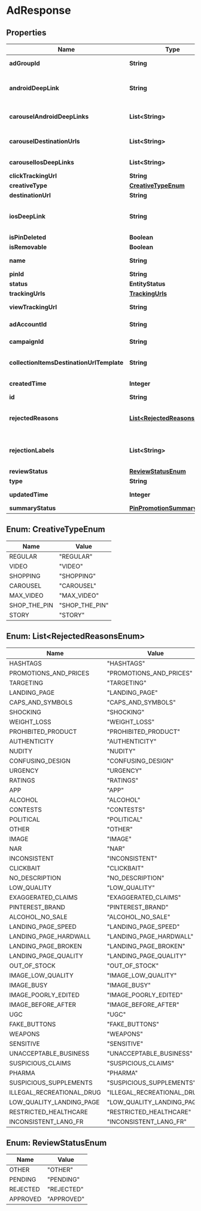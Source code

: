 

# AdResponse


## Properties

Name | Type | Description | Notes
------------ | ------------- | ------------- | -------------
**adGroupId** | **String** | ID of the ad group that contains the ad. |  [optional]
**androidDeepLink** | **String** | Deep link URL for Android devices. Not currently available. Using this field will generate an error. |  [optional]
**carouselAndroidDeepLinks** | **List&lt;String&gt;** | Comma-separated deep links for the carousel pin on Android. |  [optional]
**carouselDestinationUrls** | **List&lt;String&gt;** | Comma-separated destination URLs for the carousel pin to promote. |  [optional]
**carouselIosDeepLinks** | **List&lt;String&gt;** | Comma-separated deep links for the carousel pin on iOS. |  [optional]
**clickTrackingUrl** | **String** | Tracking url for the ad clicks. |  [optional]
**creativeType** | [**CreativeTypeEnum**](#CreativeTypeEnum) | Ad creative type enum |  [optional]
**destinationUrl** | **String** | Destination URL. |  [optional]
**iosDeepLink** | **String** | Deep link URL for iOS devices. Not currently available. Using this field will generate an error. |  [optional]
**isPinDeleted** | **Boolean** | Is original pin deleted? |  [optional]
**isRemovable** | **Boolean** | Is pin repinnable? |  [optional]
**name** | **String** | Name of the ad - 255 chars max. |  [optional]
**pinId** | **String** | Pin ID. |  [optional]
**status** | **EntityStatus** |  |  [optional]
**trackingUrls** | [**TrackingUrls**](TrackingUrls.md) |  |  [optional]
**viewTrackingUrl** | **String** | Tracking URL for ad impressions. |  [optional]
**adAccountId** | **String** | The ID of the advertiser that this ad belongs to. |  [optional]
**campaignId** | **String** | ID of the ad campaign that contains this ad. |  [optional]
**collectionItemsDestinationUrlTemplate** | **String** | Destination URL template for all items within a collections drawer. |  [optional]
**createdTime** | **Integer** | Pin creation time. Unix timestamp in seconds. |  [optional]
**id** | **String** | The ID of this ad. |  [optional]
**rejectedReasons** | [**List&lt;RejectedReasonsEnum&gt;**](#List&lt;RejectedReasonsEnum&gt;) | Enum reason why the pin was rejected. Returned if &lt;code&gt;review_status&lt;/code&gt; is \&quot;REJECTED\&quot;. |  [optional]
**rejectionLabels** | **List&lt;String&gt;** | Text reason why the pin was rejected. Returned if &lt;code&gt;review_status&lt;/code&gt; is \&quot;REJECTED\&quot;. |  [optional]
**reviewStatus** | [**ReviewStatusEnum**](#ReviewStatusEnum) | Ad review status |  [optional]
**type** | **String** | Always \&quot;ad\&quot;. |  [optional]
**updatedTime** | **Integer** | Last update time. Unix timestamp in seconds. |  [optional]
**summaryStatus** | [**PinPromotionSummaryStatus**](PinPromotionSummaryStatus.md) | Ad summary status |  [optional]



## Enum: CreativeTypeEnum

Name | Value
---- | -----
REGULAR | &quot;REGULAR&quot;
VIDEO | &quot;VIDEO&quot;
SHOPPING | &quot;SHOPPING&quot;
CAROUSEL | &quot;CAROUSEL&quot;
MAX_VIDEO | &quot;MAX_VIDEO&quot;
SHOP_THE_PIN | &quot;SHOP_THE_PIN&quot;
STORY | &quot;STORY&quot;



## Enum: List&lt;RejectedReasonsEnum&gt;

Name | Value
---- | -----
HASHTAGS | &quot;HASHTAGS&quot;
PROMOTIONS_AND_PRICES | &quot;PROMOTIONS_AND_PRICES&quot;
TARGETING | &quot;TARGETING&quot;
LANDING_PAGE | &quot;LANDING_PAGE&quot;
CAPS_AND_SYMBOLS | &quot;CAPS_AND_SYMBOLS&quot;
SHOCKING | &quot;SHOCKING&quot;
WEIGHT_LOSS | &quot;WEIGHT_LOSS&quot;
PROHIBITED_PRODUCT | &quot;PROHIBITED_PRODUCT&quot;
AUTHENTICITY | &quot;AUTHENTICITY&quot;
NUDITY | &quot;NUDITY&quot;
CONFUSING_DESIGN | &quot;CONFUSING_DESIGN&quot;
URGENCY | &quot;URGENCY&quot;
RATINGS | &quot;RATINGS&quot;
APP | &quot;APP&quot;
ALCOHOL | &quot;ALCOHOL&quot;
CONTESTS | &quot;CONTESTS&quot;
POLITICAL | &quot;POLITICAL&quot;
OTHER | &quot;OTHER&quot;
IMAGE | &quot;IMAGE&quot;
NAR | &quot;NAR&quot;
INCONSISTENT | &quot;INCONSISTENT&quot;
CLICKBAIT | &quot;CLICKBAIT&quot;
NO_DESCRIPTION | &quot;NO_DESCRIPTION&quot;
LOW_QUALITY | &quot;LOW_QUALITY&quot;
EXAGGERATED_CLAIMS | &quot;EXAGGERATED_CLAIMS&quot;
PINTEREST_BRAND | &quot;PINTEREST_BRAND&quot;
ALCOHOL_NO_SALE | &quot;ALCOHOL_NO_SALE&quot;
LANDING_PAGE_SPEED | &quot;LANDING_PAGE_SPEED&quot;
LANDING_PAGE_HARDWALL | &quot;LANDING_PAGE_HARDWALL&quot;
LANDING_PAGE_BROKEN | &quot;LANDING_PAGE_BROKEN&quot;
LANDING_PAGE_QUALITY | &quot;LANDING_PAGE_QUALITY&quot;
OUT_OF_STOCK | &quot;OUT_OF_STOCK&quot;
IMAGE_LOW_QUALITY | &quot;IMAGE_LOW_QUALITY&quot;
IMAGE_BUSY | &quot;IMAGE_BUSY&quot;
IMAGE_POORLY_EDITED | &quot;IMAGE_POORLY_EDITED&quot;
IMAGE_BEFORE_AFTER | &quot;IMAGE_BEFORE_AFTER&quot;
UGC | &quot;UGC&quot;
FAKE_BUTTONS | &quot;FAKE_BUTTONS&quot;
WEAPONS | &quot;WEAPONS&quot;
SENSITIVE | &quot;SENSITIVE&quot;
UNACCEPTABLE_BUSINESS | &quot;UNACCEPTABLE_BUSINESS&quot;
SUSPICIOUS_CLAIMS | &quot;SUSPICIOUS_CLAIMS&quot;
PHARMA | &quot;PHARMA&quot;
SUSPICIOUS_SUPPLEMENTS | &quot;SUSPICIOUS_SUPPLEMENTS&quot;
ILLEGAL_RECREATIONAL_DRUG | &quot;ILLEGAL_RECREATIONAL_DRUG&quot;
LOW_QUALITY_LANDING_PAGE | &quot;LOW_QUALITY_LANDING_PAGE&quot;
RESTRICTED_HEALTHCARE | &quot;RESTRICTED_HEALTHCARE&quot;
INCONSISTENT_LANG_FR | &quot;INCONSISTENT_LANG_FR&quot;



## Enum: ReviewStatusEnum

Name | Value
---- | -----
OTHER | &quot;OTHER&quot;
PENDING | &quot;PENDING&quot;
REJECTED | &quot;REJECTED&quot;
APPROVED | &quot;APPROVED&quot;



